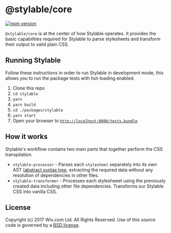 # @stylable/core

[![npm version](https://img.shields.io/npm/v/stylable.svg)](https://www.npmjs.com/package/stylable)

`@stylable/core` is at the center of how Stylable operates. It provides the basic capabilities required for Stylable to parse stylesheets and transform their output to valid plain CSS.

## Running Stylable
Follow these instructions in order to run Stylable in development mode, this allows you to run the package tests with hot-loading enabled.
1. Clone this repo
2. `cd stylable`
3. `yarn`
4. `yarn build`
5. `cd ./packages/stylable`
6. `yarn start`
7. Open your browser to [`http://localhost:8080/tests.bundle`](http://localhost:8080/tests.bundle)

## How it works
Stylable's workflow contains two main parts that together perform the CSS transpilation.

- `stylable-processor` - Parses each `stylesheet` separately into its own AST ([abstract syntax tree](https://en.wikipedia.org/wiki/Abstract_syntax_tree), extracting the required data without any resolution of dependencies in other files.
- `stylable-transformer` - Processes each stylesheeet using the previously created data including other file dependencies. Transforms our Stylable CSS into vanilla CSS.

## License

Copyright (c) 2017 Wix.com Ltd. All Rights Reserved. Use of this source code is governed by a [BSD license](./LICENSE).
